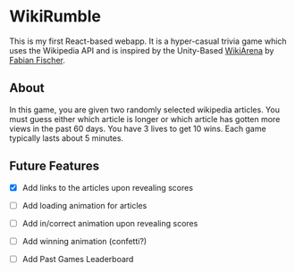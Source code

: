 # WikiRumble

This is my first React-based webapp. It is a hyper-casual trivia game which uses the Wikipedia API and is inspired by the Unity-Based [WikiArena](https://ludokultur.itch.io/wikiarena) by [Fabian Fischer](https://ludokultur.de/).

## About
In this game, you are given two randomly selected wikipedia articles. You must guess either which article is longer or which article has gotten more views in the past 60 days. You have 3 lives to get 10 wins. Each game typically lasts about 5 minutes.

## Future Features

- [x] Add links to the articles upon revealing scores
- [ ] Add loading animation for articles
- [ ] Add in/correct animation upon revealing scores
- [ ] Add winning animation (confetti?)
- [ ] Add Past Games Leaderboard

